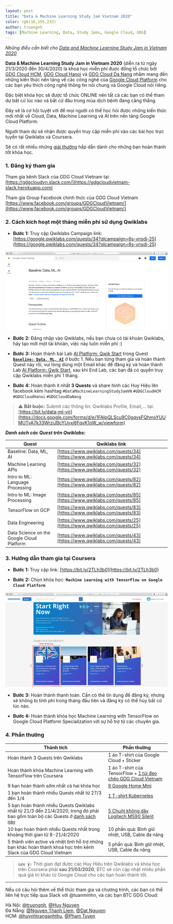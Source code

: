 ```yaml
---
layout: post
title: "Data & Machine Learning Study Jam Vietnam 2020"
color: rgb(16,155,232)
author: truongnh
tags: [Machine Learning, Data, Study Jams, Google Cloud, GDG]
---
```


*Những điều cần biết cho [Data and Machine Learning Study Jam in Vietnam 2020](https://www.facebook.com/events/557381181797478/)*  

**Data & Machine Learning Study Jam in Vietnam 2020** (diễn ra từ ngày 21/3/2020 đến 30/4/2020) là khoá học miễn phí được đồng tổ chức bởi [GDG Cloud HCM](https://www.facebook.com/gdgchcm/), [GDG Cloud Hanoi](https://www.facebook.com/GDGCloudHanoi/) và [GDG Cloud Da Nang](https://www.facebook.com/GDGCloudDaNang/) nhằm mang đến những kiến thức nền tảng về các công nghệ của [Google Cloud Platform](https://console.cloud.google.com/getting-started) cho các bạn yêu thích công nghệ thông tin nói chung và Google Cloud nói riêng.

Đặc biệt khóa học sẽ được tổ chức ONLINE nên tất cả các bạn có thể tham dự bất cứ lúc nào và bất cứ đâu trong mùa dịch bệnh đang căng thẳng.

Đây sẽ là cơ hội tuyệt vời để mọi người có thể học hỏi được những kiến thức mới nhất về Cloud, Data, Machine Learning và AI trên nền tảng Google Cloud Platform.

Người tham dự sẽ nhận được quyền truy cập miễn phí vào các bài học trực tuyến tại Qwiklabs và Coursera.

Sẽ có rất nhiều những [giải thưởng](#giai-thuong) hấp dẫn dành cho những bạn hoàn thành tốt khóa học.

### 1. Đăng ký tham gia

Tham gia kênh Slack của GDG Cloud Vietnam tại [https://gdgcloudvn.slack.com/](https://gdgcloudvietnam-slack.herokuapp.com)  

Tham gia Group Facebook chính thức của GDG Cloud Vietnam [https://www.facebook.com/groups/GDGCloudVietnam/](https://www.facebook.com/groups/GDGCloudVietnam/)


### 2. Cách kích hoạt một tháng miễn phí sử dụng Qwiklabs

- **Bước 1:** Truy cập Qwiklabs Campaign link: [https://google.qwiklabs.com/quests/34?qlcampaign=6s-vnsdj-25](https://google.qwiklabs.com/quests/34?qlcampaign=6s-vnsdj-25)

![img](/assets/img/Base.png)

- **Bước 2:** Đăng nhập vào Qwiklabs, nếu bạn chưa có tài khoản Qwiklabs, hãy tạo mới một tài khoản, việc này luôn miễn phí :)

- **Bước 3:** Hoàn thành bài Lab [AI Platform: Qwik Start](https://google.qwiklabs.com/focuses/581?parent=catalog&qlcampaign=6s-vnsdj-25) trong Quest **[`Baseline: Data, ML, AI`](https://google.qwiklabs.com/quests/34?qlcampaign=6s-vnsdj-25)** ở bước 1. Nếu bạn từng tham gia và hoàn thành Quest này rồi, vui lòng dùng một Email khác để đăng ký và hoàn thành Lab [AI Platform: Qwik Start](https://google.qwiklabs.com/focuses/581?parent=catalog&qlcampaign=6s-vnsdj-25), sau khi End Lab, các bạn đã có quyền truy cập Qwiklabs miễn phí 1 tháng.

- **Bước 4:** Hoàn thành ít nhất **3 Quests** và share hình các Huy Hiệu lên facebook kèm hashtag `#DataMachineLearningStudyJamVN` `#GDGCloudHCM` `#GDGCloudHanoi` `#GDGCloudDaNang`

> ⚠️ **Bắt buộc:** Submit các thông tin: Qwiklabs Profile, Email,... tại: [https://bit.ly/data-ml-vn](https://docs.google.com/forms/d/e/1FAIpQLScu9C0gqysFQhmoYUUMUTyA7k33WrziJBcYUyxj6FqvK1oW_w/viewform)

<a name="qwiklabs-list"></a>
***Danh sách các Quest trên Qwiklabs:***

| Quest                                     | Qwiklabs link                                                            |
|-------------------------------------------|--------------------------------------------------------------------------|
| Baseline: Data, ML, AI                    | [https://www.qwiklabs.com/quests/34](https://www.qwiklabs.com/quests/34) |
| Machine Learning APIs                     | [https://www.qwiklabs.com/quests/32](https://www.qwiklabs.com/quests/32) |
| Intro to ML: Language Processing          | [https://www.qwiklabs.com/quests/82](https://www.qwiklabs.com/quests/82) |
| Intro to ML: Image Processing             | [https://www.qwiklabs.com/quests/85](https://www.qwiklabs.com/quests/85) |
| TensorFlow on GCP                         | [https://www.qwiklabs.com/quests/83](https://www.qwiklabs.com/quests/83) |
| Data Engineering                          | [https://www.qwiklabs.com/quests/25](https://www.qwiklabs.com/quests/25) |
| Data Science on the Google Cloud Platform | [https://www.qwiklabs.com/quests/43](https://www.qwiklabs.com/quests/43) |

### 3. Hướng dẫn tham gia tại Coursera

- **Bước 1:** Truy cập link: [https://bit.ly/2TLh3b0](https://bit.ly/2TLh3b0)

- **Bước 2:** Chọn khóa học: **`Machine Learning with TensorFlow on Google Cloud Platform`**

![coursera](/assets/img/coursera.png)

- **Bước 3:** Hoàn thành thanh toán. Cần có thẻ tín dụng để đăng ký, nhưng sẽ không bị tính phí trong tháng đầu tiên và đăng ký có thể hủy bất cứ lúc nào.

- **Bước 4:** Hoàn thành khóa học Machine Learning with TensorFlow on Google Cloud Platform Specialization với sự hỗ trợ từ các chuyên gia.

<a name="giai-thuong"></a>
### 4. Phần thưởng

| Thành tích                                                                                                                                    | Phần thưởng                                                                                                                                                                                                                                                |
|-----------------------------------------------------------------------------------------------------------------------------------------------|------------------------------------------------------------------------------------------------------------------------------------------------------------------------------------------------------------------------------------------------------------|
| Hoàn thành 3 Quests trên Qwiklabs                                                                                                             | 1 áo T-shirt của Google Cloud + Sticker                                                                                                                                                                                                                    |
| Hoàn thành khóa Machine Learning with TensorFlow trên Coursera                                                                                | 1 áo T-shirt của TensorFlow + [1 túi đeo chéo GDG Cloud Vietnam](https://www.facebook.com/groups/GDGCloudVietnam/permalink/511820112824025/)                                                                                                               |
| 9 bạn hoàn thành sớm nhất cả hai khóa học                                                                                                     | [9 Google Home Mini](https://store.google.com/us/product/google_nest_mini?hl=en-US)                                                                                                                                                                        |
| 1 bạn hoàn thành nhiều Quests nhất từ 27/3 đến 1/4                                                                                            | [1 T-shirt Kubernetes ](https://scontent-hkt1-1.xx.fbcdn.net/v/t1.0-9/91363006_887019848410236_4174872614470156288_o.jpg?_nc_cat=103&_nc_sid=ca434c&_nc_ohc=b4u2na59SVQAX9khABB&_nc_ht=scontent-hkt1-1.xx&oh=4099dd9f9574d4b84b37c65c7666f82c&oe=5EAA1E5A) |
| 5 bạn hoàn thành nhiều Quests Qwiklabs nhất từ 21/3 đến 21/4/2020, trong đó phải bao gồm toàn bộ các Quests ở [danh sách này](#qwiklabs-list) | [5 Chuột không dây Logitech M590 Silent](https://www.logitech.com/vi-vn/product/m590-silent-wireless-mouse)                                                                                                                                                |
| 10 bạn hoàn thành nhiều Quests nhất trong khoảng thời gian từ 8-21/4/2020                                                                     | 10 phần quà: Bình giữ nhiệt, USB, Cable đa năng                                                                                                                                                                                                            |
| 5 thành viên active và nhiệt tình hỗ trợ những bạn khác hoàn thành khoá học trên kênh Slack của GDG Cloud Vietnam                             | 5 phần quà: Bình giữ nhiệt, USB, Cable đa năng                                                                                                                                                                                                             |


> **`Lưu ý:`** Thời gian đạt được các Huy Hiệu trên Qwiklabs và khóa học trên Coursera phải **sau 21/03/2020**, BTC sẽ còn cập nhật nhiều phần quà giá trị khác từ Google Cloud cho các bạn hoàn thành tốt.

---
Nếu có câu hỏi thêm về thể thức tham gia và chương trình, các bạn có thể liên hệ trực tiếp qua Slack với @tuanminhn, và các bạn BTC GDG Cloud:

Hà Nội: [@truongnh](https://gdgcloudvn.slack.com/), [@Huy Nguyen](https://gdgcloudvn.slack.com/)  
Đà Nẵng: [@Nguyen Thanh Liem](https://gdgcloudvn.slack.com/), [@Dat Nguyen](https://gdgcloudvn.slack.com/)  
HCM: [@huynhtranganhthu](https://gdgcloudvn.slack.com/), [@Pham Tuyen](https://gdgcloudvn.slack.com/)  
